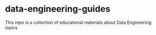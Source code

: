 # data-engineering-guides
This repo is a collection of educational materials about Data Engineering topics

